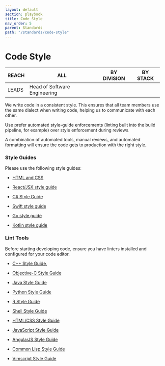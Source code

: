 ```yaml
---
layout: default
section: playbook
title: Code Style
nav_order: 5
parent: Standards
path: "/standards/code-style"
---
```


# Code Style

| REACH | ALL                          | BY DIVISION | BY STACK |
| ----- | ---------------------------- | ----------- | -------- |
| LEADS | Head of Software Engineering |             |          |

We write code in a consistent style. This ensures that all team members
use the same dialect when writing code, helping us to communicate with
each other.

Use prefer automated style-guide enforcements (linting built into the
build pipeline, for example) over style enforcement during reviews.

A combination of automated tools, manual reviews, and automated
formatting will ensure the code gets to production with the right style.

### Style Guides

Please use the following style guides:

- [HTML and CSS](https://google.github.io/styleguide/htmlcssguide.html)

- [React/JSX style guide](https://github.com/airbnb/javascript/tree/master/react)

- [C\# Style Guide](https://docs.microsoft.com/en-us/dotnet/csharp/programming-guide/inside-a-program/coding-conventions)

- [Swift style guide](https://google.github.io/swift/)

- [Go style guide](https://github.com/golang/go/wiki/CodeReviewComments)

- [Kotlin style guide](https://android.github.io/kotlin-guides/style.html)

### Lint Tools

Before starting developing code, ensure you have linters installed and
configured for your code editor.

- [C++ Style Guide](https://google.github.io/styleguide/cppguide.html),

- [Objective-C Style Guide](https://github.com/google/styleguide/blob/gh-pages/objcguide.md)

- [Java Style Guide](https://google.github.io/styleguide/javaguide.html)

- [Python Style Guide](https://github.com/google/styleguide/blob/gh-pages/pyguide.md)

- [R Style Guide](https://google.github.io/styleguide/Rguide.xml)

- [Shell Style Guide](https://google.github.io/styleguide/shell.xml)

- [HTML/CSS Style Guide](https://google.github.io/styleguide/htmlcssguide.html)

- [JavaScript Style Guide](https://google.github.io/styleguide/jsguide.html)

- [AngularJS Style Guide](https://google.github.io/styleguide/angularjs-google-style.html)

- [Common Lisp Style Guide](https://google.github.io/styleguide/lispguide.xml)

- [Vimscript Style Guide](https://google.github.io/styleguide/vimscriptguide.xml)
